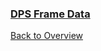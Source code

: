 
### [DPS Frame Data](https://docs.google.com/spreadsheets/d/1ZI513u-qLDr9Dl5pPbAv59Gqat2gdjAugAt4s4bJkrc/edit?usp=sharing)



[Back to Overview](.../index.md)
